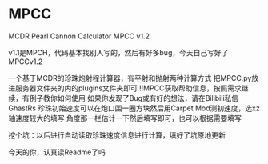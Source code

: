 # MPCC
MCDR Pearl Cannon Calculator
MPCC v1.2

v1.1是MPCH，代码基本找别人写的，然后有好多bug，今天自己写好了MPCCv1.2

一个基于MCDR的珍珠炮射程计算器，有平射和抛射两种计算方式
把MPCC.py放进服务器文件夹的内的plugins文件夹即可
!!MPCC获取帮助信息，按照需求继续，有例子教你如何使用
如果你发现了Bug或有好的想法，请在Bilibili私信GhastRs
珍珠初始速度可以在炮口围一圈方块然后用Carpet Mod测初速度，选xz轴速度较大的填写
角度那一栏估计一下然后填写即可，也可以根据需要填写

挖个坑：以后进行自动读取珍珠速度信息进行计算，填好了坑原地更新

今天的你，认真读Readme了吗
